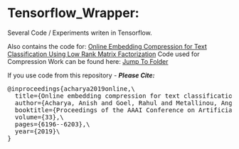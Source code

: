 # Tensorflow_Wrapper:
Several Code / Experiments writen in Tensorflow.

Also contains the code for: 
[Online Embedding Compression for Text Classification Using Low Rank Matrix Factorization](https://www.aaai.org/ojs/index.php/AAAI/article/view/4578)
Code used for Compression Work can be found here:
[Jump To Folder](https://github.com/anishacharya/Tensorflow_Wrapper/tree/master/compression_codebase)

If you use code from this repository - 
***Please Cite:***
<pre>@inproceedings{acharya2019online,\
  title={Online embedding compression for text classification using low rank matrix factorization},\
  author={Acharya, Anish and Goel, Rahul and Metallinou, Angeliki and Dhillon, Inderjit},\
  booktitle={Proceedings of the AAAI Conference on Artificial Intelligence},\
  volume={33},\
  pages={6196--6203},\
  year={2019}\
}





